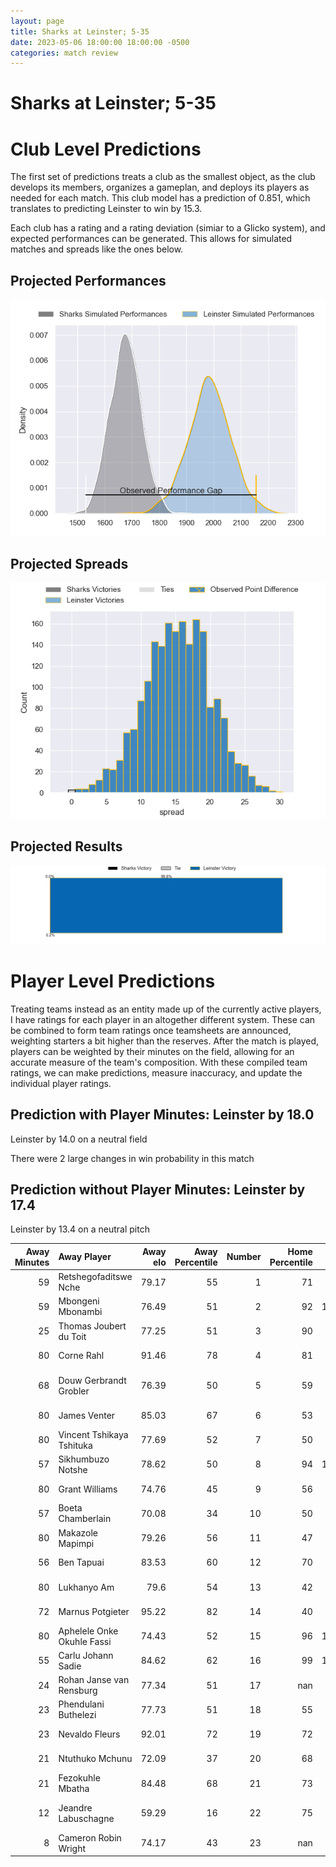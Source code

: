```yaml
---  
layout: page  
title: Sharks at Leinster; 5-35  
date: 2023-05-06 18:00:00 18:00:00 -0500  
categories: match review  
---
```

# Sharks at Leinster; 5-35

# Club Level Predictions


The first set of predictions treats a club as the smallest object, as the club develops its members, organizes a gameplan, and deploys its players as needed for each match. This club model has a prediction of 0.851, which translates to predicting Leinster to win by 15.3.

Each club has a rating and a rating deviation (simiar to a Glicko system), and expected performances can be generated. This allows for simulated matches and spreads like the ones below.
## Projected Performances


![Projected Performances](plots/performances_2023-05-06-Leinster-Sharks.png)
## Projected Spreads


![Projected Spreads](plots/spreads_2023-05-06-Leinster-Sharks.png)
## Projected Results


![Projected Results](plots/resultbar_2023-05-06-Leinster-Sharks.png)
# Player Level Predictions


Treating teams instead as an entity made up of the currently active players, I have ratings for each player in an altogether different system. These can be combined to form team ratings once teamsheets are announced, weighting starters a bit higher than the reserves. After the match is played, players can be weighted by their minutes on the field, allowing for an accurate measure of the team's composition. With these compiled team ratings, we can make predictions, measure inaccuracy, and update the individual player ratings.
## Prediction with Player Minutes: Leinster by 18.0


Leinster by 14.0 on a neutral field

There were 2 large changes in win probability in this match
## Prediction without Player Minutes: Leinster by 17.4


Leinster by 13.4 on a neutral pitch



|   Away Minutes | Away Player                |   Away elo |   Away Percentile |   Number |   Home Percentile |   Home elo | Home Player          |   Home Minutes |
|---------------:|:---------------------------|-----------:|------------------:|---------:|------------------:|-----------:|:---------------------|---------------:|
|             59 | Retshegofaditswe Nche      |      79.17 |                55 |        1 |                71 |      83.48 | Michael Milne        |             57 |
|             59 | Mbongeni Mbonambi          |      76.49 |                51 |        2 |                92 |     103.58 | Dan Sheehan          |             58 |
|             25 | Thomas Joubert du Toit     |      77.25 |                51 |        3 |                90 |      99.92 | Tadhg Furlong        |             40 |
|             80 | Corne Rahl                 |      91.46 |                78 |        4 |                81 |      95.16 | Ryan Baird           |             80 |
|             68 | Douw Gerbrandt Grobler     |      76.39 |                50 |        5 |                59 |      81.7  | Jason Howell Jenkins |             80 |
|             80 | James Venter               |      85.03 |                67 |        6 |                53 |      79.42 | Max Deegan           |             80 |
|             80 | Vincent Tshikaya Tshituka  |      77.69 |                52 |        7 |                50 |      75.27 | Scott Penny          |             36 |
|             57 | Sikhumbuzo Notshe          |      78.62 |                50 |        8 |                94 |     108.61 | Caelan Doris         |             67 |
|             80 | Grant Williams             |      74.76 |                45 |        9 |                56 |      79.71 | Luke McGrath         |             67 |
|             57 | Boeta Chamberlain          |      70.08 |                34 |       10 |                50 |      78.13 | Harry Byrne          |             80 |
|             80 | Makazole Mapimpi           |      79.26 |                56 |       11 |                47 |      74.38 | Dave Kearney         |             80 |
|             56 | Ben Tapuai                 |      83.53 |                60 |       12 |                70 |      89.15 | Charlie Ngatai       |             57 |
|             80 | Lukhanyo Am                |      79.6  |                54 |       13 |                42 |      76.53 | Ciaran Frawley       |             80 |
|             72 | Marnus Potgieter           |      95.22 |                82 |       14 |                40 |      71.81 | Jordan Larmour       |             54 |
|             80 | Aphelele Onke Okuhle Fassi |      74.43 |                52 |       15 |                96 |     124.75 | Hugo Keenan          |             80 |
|             55 | Carlu Johann Sadie         |      84.62 |                62 |       16 |                99 |     130.39 | Jack Conan           |             44 |
|             24 | Rohan Janse van Rensburg   |      77.34 |                51 |       17 |               nan |      90.5  | Cian Healy           |             40 |
|             23 | Phendulani Buthelezi       |      77.73 |                51 |       18 |                55 |      80.25 | Liam Turner          |             26 |
|             23 | Nevaldo Fleurs             |      92.01 |                72 |       19 |                72 |      91.11 | Ross Byrne           |             23 |
|             21 | Ntuthuko Mchunu            |      72.09 |                37 |       20 |                68 |      84.85 | Andrew Porter        |             23 |
|             21 | Fezokuhle Mbatha           |      84.48 |                68 |       21 |                73 |      87.43 | John McKee           |             22 |
|             12 | Jeandre Labuschagne        |      59.29 |                16 |       22 |                75 |      91.47 | Jamison Gibson-Park  |             13 |
|              8 | Cameron Robin Wright       |      74.17 |                43 |       23 |               nan |      81.57 | Joe McCarthy         |             13 |

